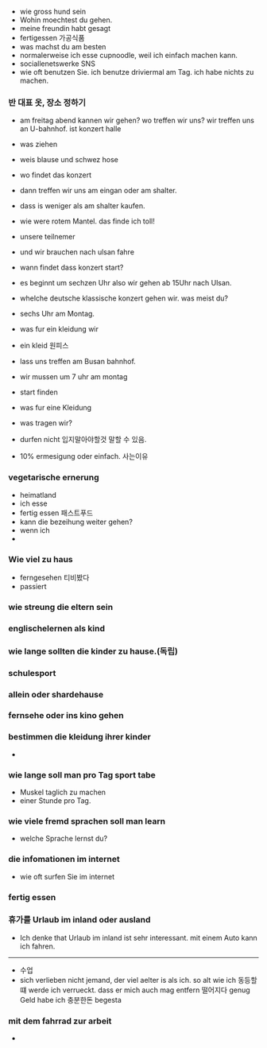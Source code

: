 - wie gross hund sein
- Wohin moechtest du gehen.
- meine freundin habt gesagt
- fertigessen 가공식품
- was machst du am besten 
- normalerweise ich esse cupnoodle, weil ich einfach machen kann.
- sociallenetswerke SNS
- wie oft benutzen Sie. ich benutze driviermal am Tag. ich habe nichts zu machen. 

### 반 대표 옷, 장소 정하기
- am freitag abend kannen wir gehen? wo treffen wir uns? wir treffen uns an U-bahnhof. ist konzert halle 
- was ziehen
- weis blause und schwez hose
- wo findet das konzert
- dann treffen wir uns am eingan oder am shalter.
- dass is weniger als am shalter kaufen.
- wie were rotem Mantel. das finde ich toll!
- unsere teilnemer 
- und wir brauchen nach ulsan fahre 
- wann findet dass konzert start?
- es beginnt um sechzen Uhr also wir gehen ab 15Uhr nach Ulsan.
- whelche deutsche klassische konzert gehen wir. was meist du?
- sechs Uhr am Montag.
- was fur ein kleidung wir 
- ein kleid 원피스 
- lass uns treffen am Busan bahnhof.
- wir mussen um 7 uhr am montag

- start finden
- was fur eine Kleidung
- was tragen wir?
- durfen nicht 입지말아야할것 말할 수 있음.
- 10% ermesigung oder einfach. 사는이유


### vegetarische ernerung
- heimatland
- ich esse 
- fertig essen 패스트푸드
- kann die bezeihung weiter gehen?
- wenn ich 
-
### Wie viel zu haus
- ferngesehen 티비봤다
- passiert
### wie streung die eltern sein
### englischelernen als kind
### wie lange sollten die kinder zu hause.(독립)
### schulesport
### allein oder shardehause
### fernsehe oder ins kino gehen
### bestimmen die kleidung ihrer kinder
- 
### wie lange soll man pro Tag sport tabe

- Muskel taglich zu machen
- einer Stunde pro Tag.
### wie viele fremd sprachen soll man learn
- welche Sprache lernst du? 
### die infomationen im internet
- wie oft surfen Sie im internet
### fertig essen
### 휴가를 Urlaub im inland oder ausland

- Ich denke that Urlaub im inland ist sehr interessant. mit einem Auto kann ich fahren.



---
- 수업
- sich verlieben
nicht jemand, der viel aelter is als ich.
so alt wie ich 동등할떄
werde ich verrueckt.
dass er mich auch mag
entfern 떨어지다
genug Geld habe ich 충분한돈
begesta
### mit dem fahrrad zur arbeit
- 
